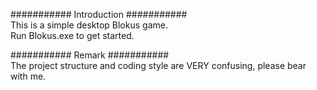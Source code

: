 ########### Introduction ###########<br />
This is a simple desktop Blokus game.  
Run Blokus.exe to get started.

########### Remark ###########<br />
The project structure and coding style are VERY confusing, please bear with me.

